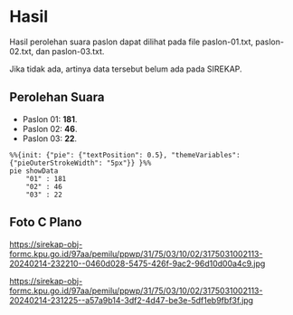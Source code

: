 # Hasil

Hasil perolehan suara paslon dapat dilihat pada file paslon-01.txt, paslon-02.txt, dan paslon-03.txt.

Jika tidak ada, artinya data tersebut belum ada pada SIREKAP.

## Perolehan Suara

 * Paslon 01: **181**.
 * Paslon 02: **46**.
 * Paslon 03: **22**.

```mermaid
%%{init: {"pie": {"textPosition": 0.5}, "themeVariables": {"pieOuterStrokeWidth": "5px"}} }%%
pie showData
    "01" : 181
    "02" : 46
    "03" : 22
```
## Foto C Plano

https://sirekap-obj-formc.kpu.go.id/97aa/pemilu/ppwp/31/75/03/10/02/3175031002113-20240214-232210--0460d028-5475-426f-9ac2-96d10d00a4c9.jpg

https://sirekap-obj-formc.kpu.go.id/97aa/pemilu/ppwp/31/75/03/10/02/3175031002113-20240214-231225--a57a9b14-3df2-4d47-be3e-5df1eb9fbf3f.jpg
